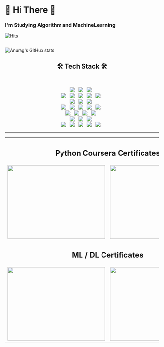 # 👋 Hi There 👋

### I'm Studying Algorithm and MachineLearning


[![Hits](https://hits.seeyoufarm.com/api/count/incr/badge.svg?url=https%3A%2F%2Fgithub.com%2Fhyeonjun&count_bg=%231B61C2&title_bg=%23332020&icon=&icon_color=%23E7E7E7&title=hits&edge_flat=false)](https://hits.seeyoufarm.com)
<br><br>
<!--
**hyeonjun/hyeonjun** is a ✨ _special_ ✨ repository because its `README.md` (this file) appears on your GitHub profile.

Here are some ideas to get you started:

- 🔭 I’m currently working on ...
- 🌱 I’m currently learning ...
- 👯 I’m looking to collaborate on ...
- 🤔 I’m looking for help with ...
- 💬 Ask me about ...
- 📫 How to reach me: ...
- 😄 Pronouns: ...
- ⚡ Fun fact: ...
-->

![Anurag's GitHub stats](https://github-readme-stats.vercel.app/api?username=hyeonjun&show_icons=true&theme=radical)




<h2 align="center"><b>🛠 Tech Stack 🛠</b></h2>
</br>
<p align="center">
<img src="https://img.shields.io/badge/-Python-000000?style=flat&logo=Python"/></a> &nbsp
<img src="https://img.shields.io/badge/-Selenium-43B02A?style=flat&logo=Selenium"/></a> &nbsp
<img src="https://img.shields.io/badge/-BeatifulSoup-59666C?style=flat&logo=BeatifulSoup"/></a> &nbsp
<br>
<img src="https://img.shields.io/badge/-pandas-150458?style=flat&logo=pandas"/></a> &nbsp
<img src="https://img.shields.io/badge/-scikitlearn-F7931E?style=flat&logo=scikitlearn"/></a> &nbsp
<img src="https://img.shields.io/badge/-TensorFlow-FF6F00?style=flat&logo=TensorFlow"/></a> &nbsp
<img src="https://img.shields.io/badge/-Seaborn-AA0000?style=flat&logo=Seaborn"/></a> &nbsp
<img src="https://img.shields.io/badge/-Folium-77B829?style=flat&logo=Folium"/></a> &nbsp
<br>
<img src="https://img.shields.io/badge/-C-A8B9CC?style=flat&logo=C"/></a> &nbsp
<img src="https://img.shields.io/badge/-.NET-512BD4?style=flat&logo=.NET"/></a> &nbsp
<img src="https://img.shields.io/badge/-OpenGL-5586A4?style=flat&logo=OpenGL"/></a> &nbsp
<br>
<img src="https://img.shields.io/badge/-Java-007396?style=flat&logo=Java"/></a> &nbsp
<img src="https://img.shields.io/badge/-Android-DDC84?style=flat&logo=Android"/></a> &nbsp
<img src="https://img.shields.io/badge/-JavaScript-F7DF1E?style=flat&logo=JavaScript"/></a> &nbsp
<img src="https://img.shields.io/badge/-jQuery-0769AD?style=flat&logo=jQuery"/></a> &nbsp
<img src="https://img.shields.io/badge/-Perl-39457E?style=flat&logo=Perl"/></a> &nbsp
<br>
<img src="https://img.shields.io/badge/-MySQL-4479A1?style=flat&logo=MySQL"/></a> &nbsp
<img src="https://img.shields.io/badge/-MariaDB-003545?style=flat&logo=MariaDB"/></a> &nbsp
<img src="https://img.shields.io/badge/-MongoDB-47A248?style=flat&logo=MongoDB"/></a> &nbsp
<img src="https://img.shields.io/badge/-Oracle-F80000?style=flat&logo=Oracle"/></a> &nbsp
<br>
<img src="https://img.shields.io/badge/-Linux-FCC624?style=flat&logo=Linux"/></a> &nbsp
<img src="https://img.shields.io/badge/-Nagios-41454A?style=flat&logo=Nagios"/></a> &nbsp
<img src="https://img.shields.io/badge/-Grafana-F46800?style=flat&logo=Grafana"/></a> &nbsp
<br>
<img src="https://img.shields.io/badge/-HTML5-E34F26?style=flat&logo=HTML5"/></a> &nbsp
<img src="https://img.shields.io/badge/-CSS3-1572B6?style=flat&logo=CSS3"/></a> &nbsp
<img src="https://img.shields.io/badge/-React-61DAFB?style=flat&logo=React"/></a> &nbsp
<img src="https://img.shields.io/badge/-Django-092E20?style=flat&logo=Django"/></a> &nbsp
<img src="https://img.shields.io/badge/-Node.js-339933?style=flat-square&logo=Node.js&logoColor=white"/></a> &nbsp
<!-- img src="https://img.shields.io/badge/-Spring-6DB33F?style=flat&logo=Spring"/></a> &nbsp -->
<!--img src="https://img.shields.io/badge/-Spring Boot-6DB33F?style=flat&logo=Spring Boot"/></a> &nbsp -->

<hr />



<table align="center">
  <tr>
    <td colspan="2" align="center"><h2><strong>Python Coursera Certificates</strong></h2></td>
  </tr>
  <tr>
    <td><img src="https://user-images.githubusercontent.com/7258995/140607684-54f60e00-f487-4661-8941-a815228b870e.png" width="320" height="240" /></td>
    <td><img src="https://user-images.githubusercontent.com/7258995/140607695-355814a2-5b8d-4165-9f6b-301c47e9f8bc.png" width="320" height="240" /></td>
  </tr>
  <tr>
    <td colspan="2" align="center"><h2><strong>ML / DL Certificates</strong></h2></td>
  </tr>
  <tr>
    <td><img src="https://user-images.githubusercontent.com/7258995/140607630-45336507-40e9-41ca-8438-e0a03f1a73dd.png" width="320" height="240" /></td>
    <td><img src="https://user-images.githubusercontent.com/7258995/140607646-a30cfccc-9ac2-4468-85a8-14191d7db5e1.png" width="320" height="240" /></td>
  </tr>
</table>
